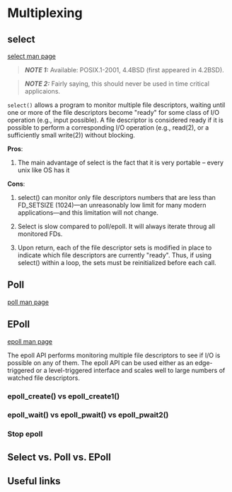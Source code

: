 # Multiplexing

## select

[select man page](https://www.man7.org/linux/man-pages/man2/select.2.html)

> **_NOTE 1:_** Available: POSIX.1-2001, 4.4BSD (first appeared in 4.2BSD).

> **_NOTE 2:_** Fairly saying, this should never be used in time critical applicaions.

`select()` allows a program to monitor multiple file descriptors,
waiting until one or more of the file descriptors become "ready"
for some class of I/O operation (e.g., input possible).  A file
descriptor is considered ready if it is possible to perform a
corresponding I/O operation (e.g., read(2), or a sufficiently
small write(2)) without blocking.

**Pros**:
1. The main advantage of select is the fact that it is very portable – every
unix like OS has it

**Cons**:
1. select() can monitor only file descriptors numbers that
are less than FD_SETSIZE (1024)—an unreasonably low limit for
many modern applications—and this limitation will not change.

2. Select is slow compared to poll/epoll. It will always iterate throug
all monitored FDs.

3. Upon return, each of the file descriptor sets is
modified in place to indicate which file descriptors are
currently "ready".  Thus, if using select() within a loop, the
sets must be reinitialized before each call.

## Poll

[poll man page](https://www.man7.org/linux/man-pages/man2/poll.2.html)

## EPoll

[epoll man page](https://www.man7.org/linux/man-pages/man7/epoll.7.html)

The epoll API performs monitoring multiple file descriptors to
see if I/O is possible on any of them.  The epoll API can be
used either as an edge-triggered or a level-triggered interface
and scales well to large numbers of watched file descriptors.



### epoll_create() vs epoll_create1()

### epoll_wait() vs epoll_pwait() vs epoll_pwait2()

### Stop epoll

## Select vs. Poll vs. EPoll

## Useful links

